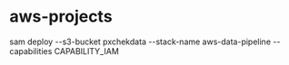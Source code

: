 # aws-projects

sam deploy --s3-bucket pxchekdata --stack-name aws-data-pipeline --capabilities CAPABILITY_IAM
